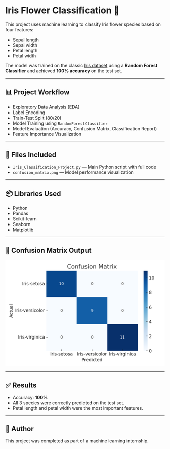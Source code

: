 # Iris Flower Classification 🌸

This project uses machine learning to classify Iris flower species based on four features:  
- Sepal length  
- Sepal width  
- Petal length  
- Petal width  

The model was trained on the classic [Iris dataset](https://en.wikipedia.org/wiki/Iris_flower_data_set) using a **Random Forest Classifier** and achieved **100% accuracy** on the test set.

---

## 📊 Project Workflow

- Exploratory Data Analysis (EDA)
- Label Encoding
- Train-Test Split (80/20)
- Model Training using `RandomForestClassifier`
- Model Evaluation (Accuracy, Confusion Matrix, Classification Report)
- Feature Importance Visualization

---

## 📁 Files Included

- `Iris_Classification_Project.py` — Main Python script with full code  
- `confusion_matrix.png` — Model performance visualization  

---

## 📦 Libraries Used

- Python
- Pandas
- Scikit-learn
- Seaborn
- Matplotlib

---

## 📸 Confusion Matrix Output

![Confusion Matrix](confusion_matrix.png)

---

## ✅ Results

- Accuracy: **100%**
- All 3 species were correctly predicted on the test set.
- Petal length and petal width were the most important features.

---

## 🚀 Author

This project was completed as part of a machine learning internship.

